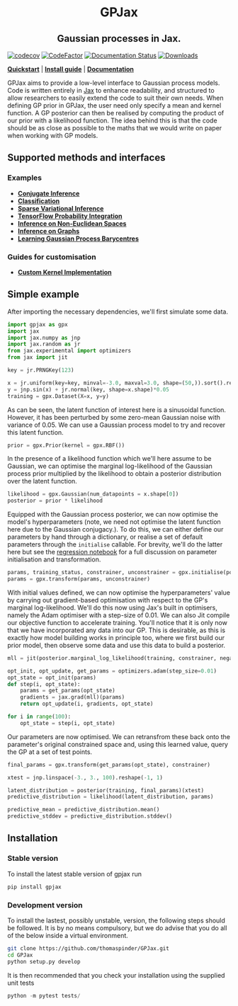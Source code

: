 <h1 align='center'>GPJax</h1>
<h2 align='center'>Gaussian processes in Jax.</h2>

[![codecov](https://codecov.io/gh/thomaspinder/gpjax/branch/master/graph/badge.svg?token=DM1DRDASU2)](https://codecov.io/gh/thomaspinder/gpjax)
[![CodeFactor](https://www.codefactor.io/repository/github/thomaspinder/gpjax/badge)](https://www.codefactor.io/repository/github/thomaspinder/gpjax)
[![Documentation Status](https://readthedocs.org/projects/gpjax/badge/?version=latest)](https://gpjax.readthedocs.io/en/latest/?badge=latest)
[![Downloads](https://pepy.tech/badge/gpjax)](https://pepy.tech/project/gpjax)

[**Quickstart**](#simple-example)
| [**Install guide**](#installation)
| [**Documentation**](https://gpjax.readthedocs.io/en/latest/)

GPJax aims to provide a low-level interface to Gaussian process models. Code is written entirely in [Jax](https://github.com/google/jax) to enhance readability, and structured to allow researchers to easily extend the code to suit their own needs. When defining GP prior in GPJax, the user need only specify a mean and kernel function. A GP posterior can then be realised by computing the product of our prior with a likelihood function. The idea behind this is that the code should be as close as possible to the maths that we would write on paper when working with GP models.

## Supported methods and interfaces

### Examples

- [**Conjugate Inference**](https://gpjax.readthedocs.io/en/latest/nbs/regression.html)
- [**Classification**](https://gpjax.readthedocs.io/en/latest/nbs/classification.html)
- [**Sparse Variational Inference**](https://gpjax.readthedocs.io/en/latest/nbs/sparse_regression.html)
- [**TensorFlow Probability Integration**](https://gpjax.readthedocs.io/en/latest/nbs/tfp_intergation.html)
- [**Inference on Non-Euclidean Spaces**](https://gpjax.readthedocs.io/en/latest/nbs/kernels.html#Custom-Kernel)
- [**Inference on Graphs**](https://gpjax.readthedocs.io/en/latest/nbs/graph_kernels.html)
- [**Learning Gaussian Process Barycentres**](https://gpjax.readthedocs.io/en/latest/nbs/graph_kernels.html)

### Guides for customisation

- [**Custom Kernel Implementation**](https://gpjax.readthedocs.io/en/latest/nbs/kernels.html#Custom-Kernel)

## Simple example

After importing the necessary dependencies, we'll first simulate some data.

```python
import gpjax as gpx
import jax
import jax.numpy as jnp
import jax.random as jr
from jax.experimental import optimizers
from jax import jit

key = jr.PRNGKey(123)

x = jr.uniform(key=key, minval=-3.0, maxval=3.0, shape=(50,)).sort().reshape(-1, 1)
y = jnp.sin(x) + jr.normal(key, shape=x.shape)*0.05
training = gpx.Dataset(X=x, y=y)
```

As can be seen, the latent function of interest here is a sinusoidal function. However, it has been perturbed by some zero-mean Gaussian noise with variance of 0.05. We can use a Gaussian process model to try and recover this latent function.

```python
prior = gpx.Prior(kernel = gpx.RBF())
```

In the presence of a likelihood function which we'll here assume to be Gaussian, we can optimise the marginal log-likelihood of the Gaussian process prior multiplied by the likelihood to obtain a posterior distribution over the latent function.

```python
likelihood = gpx.Gaussian(num_datapoints = x.shape[0])
posterior = prior * likelihood
```

Equipped with the Gaussian process posterior, we can now optimise the model's hyperparameters (note, we need not optimise the latent function here due to the Gaussian conjugacy.). To do this, we can either define our parameters by hand through a dictionary, or realise a set of default parameters through the `initialise` callable. For brevity, we'll do the latter here but see the [regression notebook](https://github.com/thomaspinder/GPJax/blob/master/docs/nbs/regression.ipynb) for a full discussion on parameter initialisation and transformation.

```python
params, training_status, constrainer, unconstrainer = gpx.initialise(posterior)
params = gpx.transform(params, unconstrainer)
```

With initial values defined, we can now optimise the hyperparameters' value by carrying out gradient-based optimisation with respect to the GP's marginal log-likelihood. We'll do this now using Jax's built in optimisers, namely the Adam optimiser with a step-size of 0.01. We can also Jit compile our objective function to accelerate training. You'll notice that it is only now that we have incorporated any data into our GP. This is desirable, as this is exactly how model building works in principle too, where we first build our prior model, then observe some data and use this data to build a posterior.

```python
mll = jit(posterior.marginal_log_likelihood(training, constrainer, negative=True))

opt_init, opt_update, get_params = optimizers.adam(step_size=0.01)
opt_state = opt_init(params)
def step(i, opt_state):
    params = get_params(opt_state)
    gradients = jax.grad(mll)(params)
    return opt_update(i, gradients, opt_state)

for i in range(100):
    opt_state = step(i, opt_state)
```

Our parameters are now optimised. We can retransfrom these back onto the parameter's original constrained space and, using this learned value, query the GP at a set of test points.

```python
final_params = gpx.transform(get_params(opt_state), constrainer)

xtest = jnp.linspace(-3., 3., 100).reshape(-1, 1)

latent_distribution = posterior(training, final_params)(xtest)
predictive_distribution = likelihood(latent_distribution, params)

predictive_mean = predictive_distribution.mean()
predictive_stddev = predictive_distribution.stddev()
```

## Installation

### Stable version

To install the latest stable version of gpjax run

```bash
pip install gpjax
```

### Development version

To install the lastest, possibly unstable, version, the following steps should be followed. It is by no means compulsory, but we do advise that you do all of the below inside a virtual environment.

```bash
git clone https://github.com/thomaspinder/GPJax.git
cd GPJax
python setup.py develop
```

It is then recommended that you check your installation using the supplied unit tests

```python
python -m pytest tests/
```
